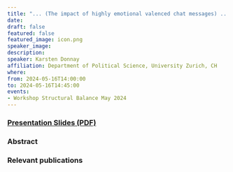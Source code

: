 ```yaml
---
title: "... (The impact of highly emotional valenced chat messages) ..."
date:
draft: false
featured: false
featured_image: icon.png
speaker_image:
description:
speaker: Karsten Donnay 
affiliation: Department of Political Science, University Zurich, CH 
where:
from: 2024-05-16T14:00:00
to: 2024-05-16T14:45:00
events:
- Workshop Structural Balance May 2024
---
```


### [Presentation Slides (PDF)](xxx.pdf)


### Abstract


### Relevant publications

